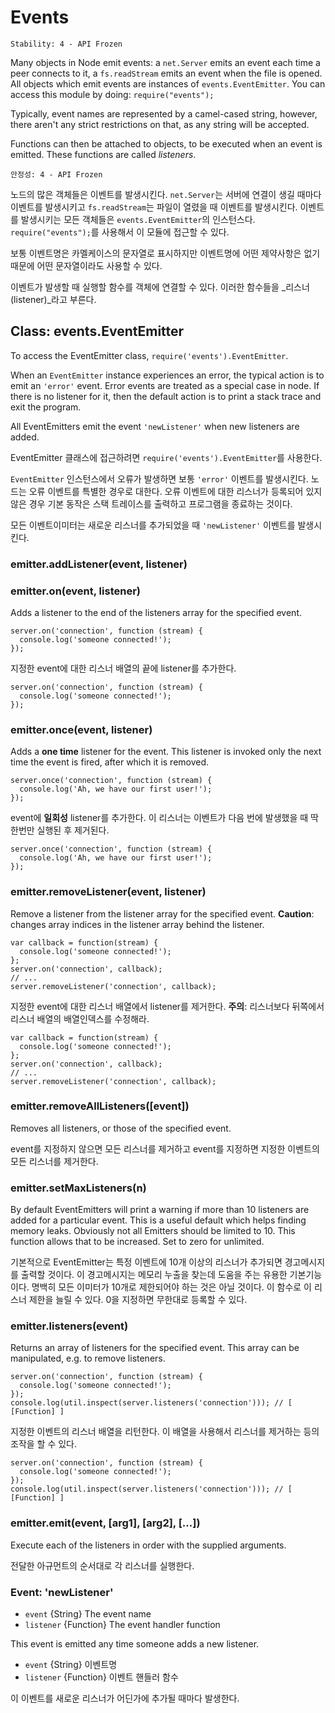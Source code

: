 # Events

    Stability: 4 - API Frozen

<!--type=module-->

Many objects in Node emit events: a `net.Server` emits an event each time
a peer connects to it, a `fs.readStream` emits an event when the file is
opened. All objects which emit events are instances of `events.EventEmitter`.
You can access this module by doing: `require("events");`

Typically, event names are represented by a camel-cased string, however,
there aren't any strict restrictions on that, as any string will be accepted.

Functions can then be attached to objects, to be executed when an event
is emitted. These functions are called _listeners_.


    안정성: 4 - API Frozen

<!--type=module-->

노드의 많은 객체들은 이벤트를 발생시킨다. `net.Server`는 서버에 연결이 생길 때마다 
이벤트를 발생시키고 `fs.readStream`는 파일이 열렸을 때 이벤트를 발생시킨다.
이벤트를 발생시키는 모든 객체들은 `events.EventEmitter`의 인스턴스다.
`require("events");`를 사용해서 이 모듈에 접근할 수 있다.

보통 이벤트명은 카멜케이스의 문자열로 표시하지만 이벤트명에 어떤 제약사항은 없기 때문에
어떤 문자열이라도 사용할 수 있다.

이벤트가 발생할 때 실행할 함수를 객체에 연결할 수 있다. 이러한 함수들을 
_리스너(listener)_라고 부른다.


## Class: events.EventEmitter

To access the EventEmitter class, `require('events').EventEmitter`.

When an `EventEmitter` instance experiences an error, the typical action is
to emit an `'error'` event.  Error events are treated as a special case in node.
If there is no listener for it, then the default action is to print a stack
trace and exit the program.

All EventEmitters emit the event `'newListener'` when new listeners are
added.

EventEmitter 클래스에 접근하려면 `require('events').EventEmitter`를 사용한다.

`EventEmitter` 인스턴스에서 오류가 발생하면 보통 `'error'` 이벤트를 발생시킨다. 
노드는 오류 이벤트를 특별한 경우로 대한다. 오류 이벤트에 대한 리스너가 등록되어 있지 않은
경우 기본 동작은 스택 트레이스를 출력하고 프로그램을 종료하는 것이다.

모든 이벤트이미터는 새로운 리스너를 추가되었을 때 `'newListener'` 이벤트를 발생시킨다.

### emitter.addListener(event, listener)
### emitter.on(event, listener)

Adds a listener to the end of the listeners array for the specified event.

    server.on('connection', function (stream) {
      console.log('someone connected!');
    });

지정한 event에 대한 리스너 배열의 끝에 listener를 추가한다.

    server.on('connection', function (stream) {
      console.log('someone connected!');
    });

### emitter.once(event, listener)

Adds a **one time** listener for the event. This listener is
invoked only the next time the event is fired, after which
it is removed.

    server.once('connection', function (stream) {
      console.log('Ah, we have our first user!');
    });

event에 **일회성** listener를 추가한다. 이 리스너는
이벤트가 다음 번에 발생했을 때 딱 한번만 실행된 후 제거된다.

    server.once('connection', function (stream) {
      console.log('Ah, we have our first user!');
    });

### emitter.removeListener(event, listener)

Remove a listener from the listener array for the specified event.
**Caution**: changes array indices in the listener array behind the listener.

    var callback = function(stream) {
      console.log('someone connected!');
    };
    server.on('connection', callback);
    // ...
    server.removeListener('connection', callback);


지정한 event에 대한 리스너 배열에서 listener를 제거한다.
**주의**: 리스너보다 뒤쪽에서 리스너 배열의 배열인덱스를 수정해라.

    var callback = function(stream) {
      console.log('someone connected!');
    };
    server.on('connection', callback);
    // ...
    server.removeListener('connection', callback);


### emitter.removeAllListeners([event])

Removes all listeners, or those of the specified event.

event를 지정하지 않으면 모든 리스너를 제거하고 event를 지정하면 지정한 이벤트의
모든 리스너를 제거한다.


### emitter.setMaxListeners(n)

By default EventEmitters will print a warning if more than 10 listeners are
added for a particular event. This is a useful default which helps finding memory leaks.
Obviously not all Emitters should be limited to 10. This function allows
that to be increased. Set to zero for unlimited.

기본적으로 EventEmitter는 특정 이벤트에 10개 이상의 리스너가 추가되면 경고메시지를
출력할 것이다. 이 경고메시지는 메모리 누출을 찾는데 도움을 주는 유용한 기본기능이다.
명백히 모든 이미터가 10개로 제한되어야 하는 것은 아닐 것이다. 이 함수로 이 리스너 제한을
늘릴 수 있다. 0을 지정하면 무한대로 등록할 수 있다.


### emitter.listeners(event)

Returns an array of listeners for the specified event. This array can be
manipulated, e.g. to remove listeners.

    server.on('connection', function (stream) {
      console.log('someone connected!');
    });
    console.log(util.inspect(server.listeners('connection'))); // [ [Function] ]

지정한 이벤트의 리스너 배열을 리턴한다. 이 배열을 사용해서 리스너를 제거하는 등의
조작을 할 수 있다.

    server.on('connection', function (stream) {
      console.log('someone connected!');
    });
    console.log(util.inspect(server.listeners('connection'))); // [ [Function] ]

### emitter.emit(event, [arg1], [arg2], [...])

Execute each of the listeners in order with the supplied arguments.

전달한 아규먼트의 순서대로 각 리스너를 실행한다.

### Event: 'newListener'

* `event` {String} The event name
* `listener` {Function} The event handler function

This event is emitted any time someone adds a new listener.

* `event` {String} 이벤트명
* `listener` {Function} 이벤트 핸들러 함수

이 이벤트를 새로운 리스너가 어딘가에 추가될 때마다 발생한다.
